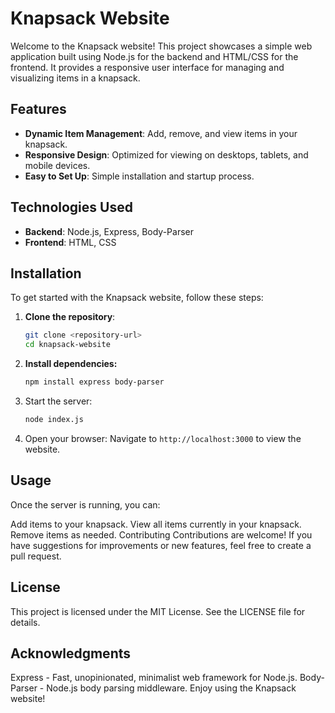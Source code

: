 # Knapsack Website

Welcome to the Knapsack website! This project showcases a simple web application built using Node.js for the backend and HTML/CSS for the frontend. It provides a responsive user interface for managing and visualizing items in a knapsack.

## Features

- **Dynamic Item Management**: Add, remove, and view items in your knapsack.
- **Responsive Design**: Optimized for viewing on desktops, tablets, and mobile devices.
- **Easy to Set Up**: Simple installation and startup process.

## Technologies Used

- **Backend**: Node.js, Express, Body-Parser
- **Frontend**: HTML, CSS

## Installation

To get started with the Knapsack website, follow these steps:

1. **Clone the repository**:
   ```bash
   git clone <repository-url>
   cd knapsack-website
   ```
2. **Install dependencies:**
   ```bash
   npm install express body-parser
   ```
3. Start the server:
   ```bash
   node index.js
   ```
4. Open your browser: Navigate to `http://localhost:3000` to view the website.

## Usage

Once the server is running, you can:

Add items to your knapsack.
View all items currently in your knapsack.
Remove items as needed.
Contributing
Contributions are welcome! If you have suggestions for improvements or new features, feel free to create a pull request.

## License

This project is licensed under the MIT License. See the LICENSE file for details.

## Acknowledgments

Express - Fast, unopinionated, minimalist web framework for Node.js.
Body-Parser - Node.js body parsing middleware.
Enjoy using the Knapsack website!

